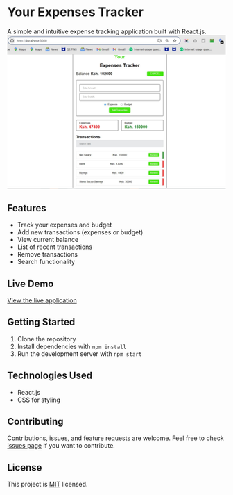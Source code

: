 # Your Expenses Tracker

A simple and intuitive expense tracking application built with React.js.
<img src="expense-tracker-webApp.jpg">

## Features

- Track your expenses and budget
- Add new transactions (expenses or budget)
- View current balance
- List of recent transactions
- Remove transactions
- Search functionality

## Live Demo

[View the live application](https://your-expenses-tracker-in-reactjs-augastine-ndetis-projects.vercel.app/)

## Getting Started

1. Clone the repository
2. Install dependencies with `npm install`
3. Run the development server with `npm start`

## Technologies Used

- React.js
- CSS for styling

## Contributing

Contributions, issues, and feature requests are welcome. Feel free to check [issues page](https://github.com/MrBytes10/Your-Expenses-Tracker-in-React.Js/issues) if you want to contribute.

## License

This project is [MIT](https://choosealicense.com/licenses/mit/) licensed.
